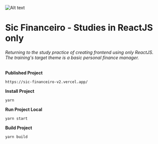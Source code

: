 ![Alt text](https://github.com/diegoMasin/maximumtech/blob/master/assets/img/logo-colorida.png)<br>

# Sic Financeiro - Studies in ReactJS only

###### Returning to the study practice of creating frontend using only ReactJS. The training's target theme is a basic personal finance manager.

**Published Project**

```
https://sic-financeiro-v2.vercel.app/
```

**Install Project**

```
yarn
```

**Run Project Local**

```
yarn start
```

**Build Project**

```
yarn build
```
